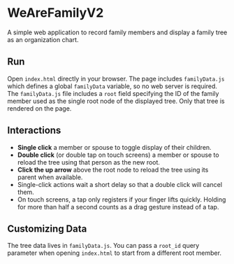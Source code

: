 # WeAreFamilyV2

A simple web application to record family members and display a family tree as
an organization chart.

## Run

Open `index.html` directly in your browser. The page includes
`familyData.js` which defines a global `familyData` variable, so no web server is required.
The `familyData.js` file includes a `root` field specifying the ID of the
family member used as the single root node of the displayed tree. Only that
tree is rendered on the page.

## Interactions

- **Single click** a member or spouse to toggle display of their children.
- **Double click** (or double tap on touch screens) a member or spouse to reload the tree using that person as the new root.
- **Click the up arrow** above the root node to reload the tree using its parent when available.
- Single-click actions wait a short delay so that a double click will cancel them.
- On touch screens, a tap only registers if your finger lifts quickly.
  Holding for more than half a second counts as a drag gesture instead of a tap.

## Customizing Data

The tree data lives in `familyData.js`. You can pass a `root_id` query parameter
when opening `index.html` to start from a different root member.


